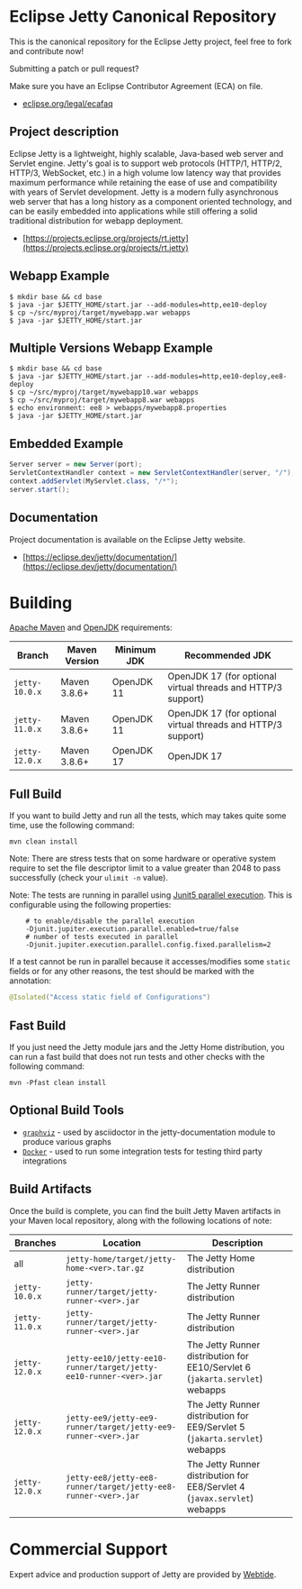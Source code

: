 # Eclipse Jetty Canonical Repository

This is the canonical repository for the Eclipse Jetty project, feel free to fork and contribute now!

Submitting a patch or pull request?

Make sure you have an Eclipse Contributor Agreement (ECA) on file.

- [eclipse.org/legal/ecafaq](https://www.eclipse.org/legal/ecafaq.php)

## Project description

Eclipse Jetty is a lightweight, highly scalable, Java-based web server and Servlet engine.
Jetty's goal is to support web protocols (HTTP/1, HTTP/2, HTTP/3, WebSocket, etc.) in a high volume low latency way that provides maximum performance while retaining the ease of use and compatibility with years of Servlet development.
Jetty is a modern fully asynchronous web server that has a long history as a component oriented technology, and can be easily embedded into applications while still offering a solid traditional distribution for webapp deployment.

- [https://projects.eclipse.org/projects/rt.jetty](https://projects.eclipse.org/projects/rt.jetty)

## Webapp Example

```shell
$ mkdir base && cd base
$ java -jar $JETTY_HOME/start.jar --add-modules=http,ee10-deploy
$ cp ~/src/myproj/target/mywebapp.war webapps
$ java -jar $JETTY_HOME/start.jar 
```

## Multiple Versions Webapp Example

```shell
$ mkdir base && cd base
$ java -jar $JETTY_HOME/start.jar --add-modules=http,ee10-deploy,ee8-deploy
$ cp ~/src/myproj/target/mywebapp10.war webapps
$ cp ~/src/myproj/target/mywebapp8.war webapps
$ echo environment: ee8 > webapps/mywebapp8.properties
$ java -jar $JETTY_HOME/start.jar 
```

## Embedded Example

```java
Server server = new Server(port);
ServletContextHandler context = new ServletContextHandler(server, "/");
context.addServlet(MyServlet.class, "/*");
server.start();
```

## Documentation

Project documentation is available on the Eclipse Jetty website.

- [https://eclipse.dev/jetty/documentation/](https://eclipse.dev/jetty/documentation/)

# Building

[Apache Maven](https://maven.apache.org/) and [OpenJDK](https://adoptium.net/) requirements:

| Branch         | Maven Version | Minimum JDK | Recommended JDK                                              |
|----------------|---------------|-------------|--------------------------------------------------------------|
| `jetty-10.0.x` | Maven 3.8.6+  | OpenJDK 11  | OpenJDK 17 (for optional virtual threads and HTTP/3 support) |
| `jetty-11.0.x` | Maven 3.8.6+  | OpenJDK 11  | OpenJDK 17 (for optional virtual threads and HTTP/3 support) |
| `jetty-12.0.x` | Maven 3.8.6+  | OpenJDK 17  | OpenJDK 17                                                   |

## Full Build 

If you want to build Jetty and run all the tests, which may takes quite some time, use the following command:

``` shell
mvn clean install
```

Note: There are stress tests that on some hardware or operative system require to set the file descriptor limit to a value greater than 2048 to pass successfully (check your `ulimit -n` value).

Note: The tests are running in parallel using [Junit5 parallel execution](https://junit.org/junit5/docs/current/user-guide/#writing-tests-parallel-execution).
This is configurable using the following properties:

```
    # to enable/disable the parallel execution
    -Djunit.jupiter.execution.parallel.enabled=true/false
    # number of tests executed in parallel
    -Djunit.jupiter.execution.parallel.config.fixed.parallelism=2
```

If a test cannot be run in parallel because it accesses/modifies some `static` fields or for any other reasons, the test should be marked with the annotation:

```java
@Isolated("Access static field of Configurations")
```

## Fast Build

If you just need the Jetty module jars and the Jetty Home distribution, you can run a fast build that does not run tests and other checks with the following command:

``` shell
mvn -Pfast clean install
```

## Optional Build Tools 

* [`graphviz`](https://graphviz.org/) - used by asciidoctor in the jetty-documentation module to produce various graphs
* [`Docker`](https://www.docker.com/) - used to run some integration tests for testing third party integrations

## Build Artifacts

Once the build is complete, you can find the built Jetty Maven artifacts in your Maven local repository, along with the following locations of note:

| Branches       | Location                                                          | Description                                                                  |
|----------------|-------------------------------------------------------------------|------------------------------------------------------------------------------|
| all            | `jetty-home/target/jetty-home-<ver>.tar.gz`                       | The Jetty Home distribution                                                  |
| `jetty-10.0.x` | `jetty-runner/target/jetty-runner-<ver>.jar`                      | The Jetty Runner distribution                                                |
| `jetty-11.0.x` | `jetty-runner/target/jetty-runner-<ver>.jar`                      | The Jetty Runner distribution                                                |
| `jetty-12.0.x` | `jetty-ee10/jetty-ee10-runner/target/jetty-ee10-runner-<ver>.jar` | The Jetty Runner distribution for EE10/Servlet 6 (`jakarta.servlet`) webapps |
| `jetty-12.0.x` | `jetty-ee9/jetty-ee9-runner/target/jetty-ee9-runner-<ver>.jar`    | The Jetty Runner distribution for EE9/Servlet 5 (`jakarta.servlet`) webapps  |
| `jetty-12.0.x` | `jetty-ee8/jetty-ee8-runner/target/jetty-ee8-runner-<ver>.jar`    | The Jetty Runner distribution for EE8/Servlet 4 (`javax.servlet`) webapps    |

# Commercial Support

Expert advice and production support of Jetty are provided by [Webtide](https://webtide.com).
